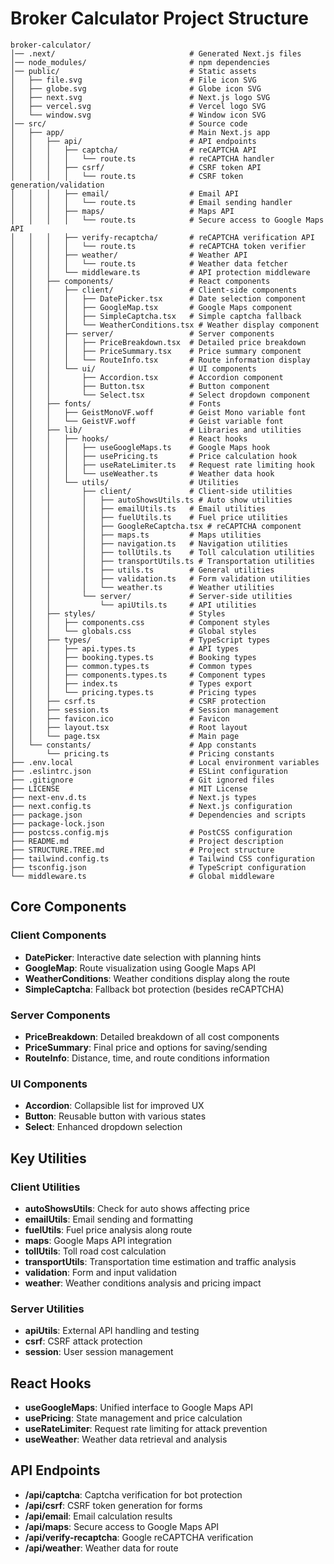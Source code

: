 # Broker Calculator Project Structure

```
broker-calculator/
│── .next/                              # Generated Next.js files
│── node_modules/                       # npm dependencies
│── public/                             # Static assets
│   ├── file.svg                        # File icon SVG
│   ├── globe.svg                       # Globe icon SVG
│   ├── next.svg                        # Next.js logo SVG
│   ├── vercel.svg                      # Vercel logo SVG
│   └── window.svg                      # Window icon SVG
│── src/                                # Source code
│   ├── app/                            # Main Next.js app
│   │   ├── api/                        # API endpoints
│   │   │   ├── captcha/                # reCAPTCHA API
│   │   │   │   └── route.ts            # reCAPTCHA handler
│   │   │   ├── csrf/                   # CSRF token API
│   │   │   │   └── route.ts            # CSRF token generation/validation
│   │   │   ├── email/                  # Email API
│   │   │   │   └── route.ts            # Email sending handler
│   │   │   ├── maps/                   # Maps API
│   │   │   │   └── route.ts            # Secure access to Google Maps API
│   │   │   ├── verify-recaptcha/       # reCAPTCHA verification API
│   │   │   │   └── route.ts            # reCAPTCHA token verifier
│   │   │   ├── weather/                # Weather API
│   │   │   │   └── route.ts            # Weather data fetcher
│   │   │   └── middleware.ts           # API protection middleware
│   │   ├── components/                 # React components
│   │   │   ├── client/                 # Client-side components
│   │   │   │   ├── DatePicker.tsx      # Date selection component
│   │   │   │   ├── GoogleMap.tsx       # Google Maps component
│   │   │   │   ├── SimpleCaptcha.tsx   # Simple captcha fallback
│   │   │   │   └── WeatherConditions.tsx # Weather display component
│   │   │   ├── server/                 # Server components
│   │   │   │   ├── PriceBreakdown.tsx  # Detailed price breakdown
│   │   │   │   ├── PriceSummary.tsx    # Price summary component
│   │   │   │   └── RouteInfo.tsx       # Route information display
│   │   │   └── ui/                     # UI components
│   │   │       ├── Accordion.tsx       # Accordion component
│   │   │       ├── Button.tsx          # Button component
│   │   │       └── Select.tsx          # Select dropdown component
│   │   ├── fonts/                      # Fonts
│   │   │   ├── GeistMonoVF.woff        # Geist Mono variable font
│   │   │   └── GeistVF.woff            # Geist variable font
│   │   ├── lib/                        # Libraries and utilities
│   │   │   ├── hooks/                  # React hooks
│   │   │   │   ├── useGoogleMaps.ts    # Google Maps hook
│   │   │   │   ├── usePricing.ts       # Price calculation hook
│   │   │   │   ├── useRateLimiter.ts   # Request rate limiting hook
│   │   │   │   └── useWeather.ts       # Weather data hook
│   │   │   └── utils/                  # Utilities
│   │   │       ├── client/             # Client-side utilities
│   │   │       │   ├── autoShowsUtils.ts # Auto show utilities
│   │   │       │   ├── emailUtils.ts   # Email utilities
│   │   │       │   ├── fuelUtils.ts    # Fuel price utilities
│   │   │       │   ├── GoogleReCaptcha.tsx # reCAPTCHA component
│   │   │       │   ├── maps.ts         # Maps utilities
│   │   │       │   ├── navigation.ts   # Navigation utilities
│   │   │       │   ├── tollUtils.ts    # Toll calculation utilities
│   │   │       │   ├── transportUtils.ts # Transportation utilities
│   │   │       │   ├── utils.ts        # General utilities
│   │   │       │   ├── validation.ts   # Form validation utilities
│   │   │       │   └── weather.ts      # Weather utilities
│   │   │       └── server/             # Server-side utilities
│   │   │           └── apiUtils.ts     # API utilities
│   │   ├── styles/                     # Styles
│   │   │   ├── components.css          # Component styles
│   │   │   └── globals.css             # Global styles
│   │   ├── types/                      # TypeScript types
│   │   │   ├── api.types.ts            # API types
│   │   │   ├── booking.types.ts        # Booking types
│   │   │   ├── common.types.ts         # Common types
│   │   │   ├── components.types.ts     # Component types
│   │   │   ├── index.ts                # Types export
│   │   │   └── pricing.types.ts        # Pricing types
│   │   ├── csrf.ts                     # CSRF protection
│   │   ├── session.ts                  # Session management
│   │   ├── favicon.ico                 # Favicon
│   │   ├── layout.tsx                  # Root layout
│   │   └── page.tsx                    # Main page
│   └── constants/                      # App constants
│       └── pricing.ts                  # Pricing constants
├── .env.local                          # Local environment variables
├── .eslintrc.json                      # ESLint configuration
├── .gitignore                          # Git ignored files
├── LICENSE                             # MIT License
├── next-env.d.ts                       # Next.js types
├── next.config.ts                      # Next.js configuration
├── package.json                        # Dependencies and scripts
├── package-lock.json  
├── postcss.config.mjs                  # PostCSS configuration
├── README.md                           # Project description
├── STRUCTURE.TREE.md                   # Project structure
├── tailwind.config.ts                  # Tailwind CSS configuration
├── tsconfig.json                       # TypeScript configuration
└── middleware.ts                       # Global middleware
```

## Core Components

### Client Components
- **DatePicker**: Interactive date selection with planning hints
- **GoogleMap**: Route visualization using Google Maps API
- **WeatherConditions**: Weather conditions display along the route
- **SimpleCaptcha**: Fallback bot protection (besides reCAPTCHA)

### Server Components
- **PriceBreakdown**: Detailed breakdown of all cost components
- **PriceSummary**: Final price and options for saving/sending
- **RouteInfo**: Distance, time, and route conditions information

### UI Components
- **Accordion**: Collapsible list for improved UX
- **Button**: Reusable button with various states
- **Select**: Enhanced dropdown selection

## Key Utilities

### Client Utilities
- **autoShowsUtils**: Check for auto shows affecting price
- **emailUtils**: Email sending and formatting
- **fuelUtils**: Fuel price analysis along route
- **maps**: Google Maps API integration
- **tollUtils**: Toll road cost calculation
- **transportUtils**: Transportation time estimation and traffic analysis
- **validation**: Form and input validation
- **weather**: Weather conditions analysis and pricing impact

### Server Utilities
- **apiUtils**: External API handling and testing
- **csrf**: CSRF attack protection
- **session**: User session management

## React Hooks

- **useGoogleMaps**: Unified interface to Google Maps API
- **usePricing**: State management and price calculation
- **useRateLimiter**: Request rate limiting for attack prevention
- **useWeather**: Weather data retrieval and analysis

## API Endpoints

- **/api/captcha**: Captcha verification for bot protection
- **/api/csrf**: CSRF token generation for forms
- **/api/email**: Email calculation results
- **/api/maps**: Secure access to Google Maps API
- **/api/verify-recaptcha**: Google reCAPTCHA verification
- **/api/weather**: Weather data for route